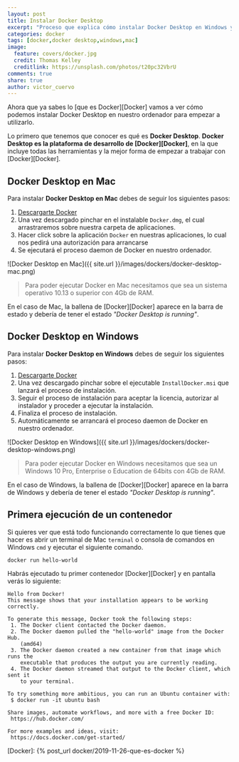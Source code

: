 ```yaml
---
layout: post
title: Instalar Docker Desktop
excerpt: "Proceso que explica cómo instalar Docker Desktop en Windows y en Mac. Requerimientos mínimos que necesitas para ejecutarlo en tu ordenador."
categories: docker
tags: [docker,docker desktop,windows,mac]
image:
  feature: covers/docker.jpg
  credit: Thomas Kelley
  creditlink: https://unsplash.com/photos/t20pc32VbrU
comments: true
share: true
author: victor_cuervo
---
```


Ahora que ya sabes lo [que es Docker][Docker] vamos a ver cómo podemos instalar Docker Desktop en nuestro ordenador para empezar a utilizarlo.

Lo primero que tenemos que conocer es qué es **Docker Desktop**. **Docker Desktop es la plataforma de desarrollo de [Docker][Docker]**, en la que incluye todas las herramientas y la mejor forma de empezar a trabajar con [Docker][Docker].

## Docker Desktop en Mac
Para instalar **Docker Desktop en Mac** debes de seguir los siguientes pasos:

1. [Descargarte Docker](https://hub.docker.com/?overlay=onboarding)
2. Una vez descargado pinchar en el instalable `Docker.dmg`, el cual arrastraremos sobre nuestra carpeta de aplicaciones.
3. Hacer click sobre la aplicación `Docker` en nuestras aplicaciones, lo cual nos pedirá una autorización para arrancarse
4. Se ejecutará el proceso daemon de Docker en nuestro ordenador.

![Docker Desktop en Mac]({{ site.url }}/images/dockers/docker-desktop-mac.png)

> Para poder ejecutar Docker en Mac necesitamos que sea un sistema operativo 10.13 o superior con 4Gb de RAM.

En el caso de Mac, la ballena de [Docker][Docker] aparece en la barra de estado y debería de tener el estado *"Docker Desktop is running"*.

## Docker Desktop en Windows

Para instalar **Docker Desktop en Windows** debes de seguir los siguientes pasos:

1. [Descargarte Docker](https://hub.docker.com/?overlay=onboarding)
2. Una vez descargado pinchar sobre el ejecutable `InstallDocker.msi` que lanzará el proceso de instalación.
3. Seguir el proceso de instalación para aceptar la licencia, autorizar al instalador y proceder a ejecutar la instalación.
4. Finaliza el proceso de instalación.
5. Automáticamente se arrancará el proceso daemon de Docker en nuestro ordenador.

![Docker Desktop en Windows]({{ site.url }}/images/dockers/docker-desktop-windows.png)

> Para poder ejecutar Docker en Windows necesitamos que sea un Windows 10 Pro, Enterprise o Education de 64bits con 4Gb de RAM.

En el caso de Windows, la ballena de [Docker][Docker] aparece en la barra de Windows y debería de tener el estado *"Docker Desktop is running"*.

## Primera ejecución de un contenedor
Si quieres ver que está todo funcionando correctamente lo que tienes que hacer es abrir un terminal de Mac `terminal` o consola de comandos en Windows `cmd` y ejecutar el siguiente comando.

~~~
docker run hello-world
~~~

Habrás ejecutado tu primer contenedor [Docker][Docker] y en pantalla verás lo siguiente:

~~~
Hello from Docker!
This message shows that your installation appears to be working correctly.

To generate this message, Docker took the following steps:
 1. The Docker client contacted the Docker daemon.
 2. The Docker daemon pulled the "hello-world" image from the Docker Hub.
    (amd64)
 3. The Docker daemon created a new container from that image which runs the
    executable that produces the output you are currently reading.
 4. The Docker daemon streamed that output to the Docker client, which sent it
    to your terminal.

To try something more ambitious, you can run an Ubuntu container with:
 $ docker run -it ubuntu bash

Share images, automate workflows, and more with a free Docker ID:
 https://hub.docker.com/

For more examples and ideas, visit:
 https://docs.docker.com/get-started/
~~~

[Docker]: {% post_url docker/2019-11-26-que-es-docker %}
